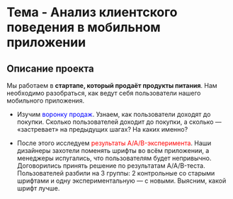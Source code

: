 # Тема - Анализ клиентского поведения в мобильном приложении
## Описание проекта
Мы работаем в <b>стартапе, который продаёт продукты питания</b>. Нам необходимо разобраться, как ведут себя пользователи нашего мобильного приложения.

- Изучим <font color = blue>воронку продаж</font>. Узнаем, как пользователи доходят до покупки. Сколько пользователей доходит до покупки, а сколько — «застревает» на предыдущих шагах? На каких именно?

- После этого исследуем <font color=red>результаты A/A/B-эксперимента</font>. Наши дизайнеры захотели поменять шрифты во всём приложении, а менеджеры испугались, что пользователям будет непривычно. Договорились принять решение по результатам A/A/B-теста. Пользователей разбили на 3 группы: 2 контрольные со старыми шрифтами и одну экспериментальную — с новыми. Выясним, какой шрифт лучше.

